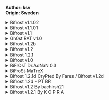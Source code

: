 <b>Author: ksv</b><br>
<b>Origin: Sweden</b><br>

<details>
  <summary>Bifrost v1.1.02</summary>
  <img src="https://github.com/user-attachments/assets/b740a47b-3454-4a84-8c61-b8fbc75a226a" alt="1" />
</details>

<details>
  <summary>Bifrost v1.1.01</summary>
  <img src="https://github.com/user-attachments/assets/82552b12-3acc-4a1c-aa3b-836cebaa59c3" alt="1" />
</details>

<details>
  <summary>Bifrost v1.1</summary>
  <img src="https://github.com/user-attachments/assets/cdecfabc-9509-4264-aaa4-e6fe284e0aa3" alt="1" />
</details>

<details>
  <summary>Gh0st RAT v1.0</summary>
  <img src="https://github.com/user-attachments/assets/d593cdf7-5da6-4c14-a3a0-69d5a15cfa0e" alt="1" />
</details>

<details>
  <summary>Bifrost v1.2b</summary>
  <img src="https://github.com/user-attachments/assets/fc6e9f6e-a8db-4c6c-acb6-091ab1ae0c08" alt="1" />
</details>

<details>
  <summary>Bifrost v1.2</summary>
  <img src="https://github.com/user-attachments/assets/46f918e1-48a3-4b0b-aa53-e43d0d2d7782" alt="1" />
</details>

<details>
  <summary>Bifrost 1.2.1</summary>
  <img src="https://github.com/user-attachments/assets/6296dd03-1548-4211-a552-dc7e353e0be0" alt="1" />
</details>

<details>
  <summary>Bifrost v1.0</summary>
  <img src="https://github.com/user-attachments/assets/a044f910-d5a2-414b-a949-06897e6293f5" alt="1" />
</details>

<details>
  <summary>BiFrOsT Dr.AdNaN 0.3</summary>
  <img src="https://github.com/user-attachments/assets/2f5f4178-7b94-41a8-b202-aa1593b80fe1" alt="1" />
</details>

<details>
  <summary>BiFroSt-MaTreX</summary>
  <img src="https://github.com/user-attachments/assets/bbd25aa2-1ad8-445f-adff-3144b8fd055e" alt="1" />
</details>

<details>
  <summary>Bifrost 1.2.1d CryPted By Fares / Bifrost v1.2d</summary>
  <img src="https://github.com/user-attachments/assets/24d820f0-831e-4bdc-b986-6c934b813920" alt="1" />
</details>

<details>
  <summary>Bifrost 1.2d - PT BR</summary>
  <img src="https://github.com/user-attachments/assets/41d04a6e-a661-4aaa-afa8-848ff669bd2e" alt="1" />
</details>

<details>
  <summary>Bifrost v1.2 By bachirsh21</summary>
  <img src="https://github.com/user-attachments/assets/2b35260d-1c3c-4712-9c8d-82aeb530c1d1" alt="1" />
</details>

<details>
  <summary>Bifrost v1.2.1 By K O P R A</summary>
  <img src="https://github.com/user-attachments/assets/8578a833-ff3d-4709-b7bd-6e82ed37011f" alt="1" />
</details>






















